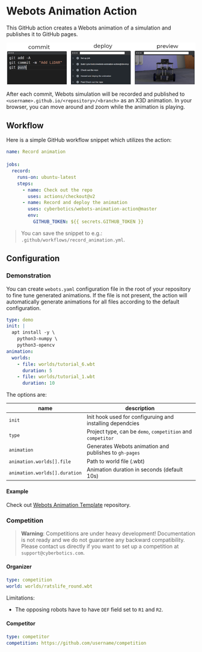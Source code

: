 # Webots Animation Action

This GitHub action creates a Webots animation of a simulation and publishes it to GitHub pages.

<p align="center">
  <img src="./assets/cover.png">
</p>


After each commit, Webots simulation will be recorded and published to `<username>.github.io/<repository>/<branch>` as an X3D animation.
In your browser, you can move around and zoom while the animation is playing.

## Workflow

Here is a simple GitHub workflow snippet which utilizes the action:
```yaml
name: Record animation

jobs:
  record:
    runs-on: ubuntu-latest
    steps:
      - name: Check out the repo
        uses: actions/checkout@v2
      - name: Record and deploy the animation
        uses: cyberbotics/webots-animation-action@master
        env: 
          GITHUB_TOKEN: ${{ secrets.GITHUB_TOKEN }}
```
> You can save the snippet to e.g.: `.github/workflows/record_animation.yml`.

## Configuration

### Demonstration

You can create `webots.yaml` configuration file in the root of your repository to fine tune generated animations.
If the file is not present, the action will automatically generate animations for all files according to the default configuration.

```yaml
type: demo
init: |
  apt install -y \
    python3-numpy \
    python3-opencv
animation:
  worlds:
    - file: worlds/tutorial_6.wbt
      duration: 5
    - file: worlds/tutorial_1.wbt
      duration: 10
```

The options are:

| **name**                      | **description**                                             |
|-------------------------------|-------------------------------------------------------------|
| `init`                        | Init hook used for configuruing and installing dependcies   |
| `type`                        | Project type, can be `demo`, `competition` and `competitor` |
| `animation`                   | Generates Webots animation and publishes to `gh-pages`      |
| `animation.worlds[].file`     | Path to world file (.wbt)                                   |
| `animation.worlds[].duration` | Animation duration in seconds (default 10s)                 |

#### Example
Check out [Webots Animation Template](https://github.com/cyberbotics/webots-animation-template/) repository.

### Competition

> **Warning**: Competitions are under heavy development!
Documentation is not ready and we do not guarantee any backward compatibility.
Please contact us directly if you want to set up a competition at `support@cyberbotics.com`.

#### Organizer

```yaml
type: competition
world: worlds/ratslife_round.wbt
```

Limitations:
- The opposing robots have to have `DEF` field set to `R1` and `R2`.

#### Competitor
```yaml
type: competitor
competition: https://github.com/username/competition
```
